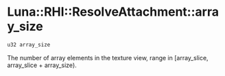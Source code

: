 # Luna::RHI::ResolveAttachment::array_size

```c++
u32 array_size
```

The number of array elements in the texture view, range in [array_slice, array_slice + array_size). 

